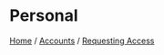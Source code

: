 # Personal
[Home](../README.md) / [Accounts](../accounts/accounts.md) / [Requesting Access](../accounts/requesting_access.md)
